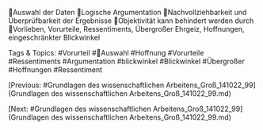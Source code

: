 Auswahl der Daten
Logische Argumentation
Nachvollziehbarkeit und Überprüfbarkeit der Ergebnisse
Objektivität kann behindert werden durch
Vorlieben, Vorurteile, Ressentiments, Übergroßer Ehrgeiz, Hoffnungen, eingeschränkter Blickwinkel

   Tags & Topics:
   #Vorurteil
   #Auswahl
   #Hoffnung
   #Vorurteile
   #Ressentiments
   #Argumentation
   #blickwinkel
   #Blickwinkel
   #Übergroßer
   #Hoffnungen
   #Ressentiment

[Previous: #Grundlagen des wissenschaftlichen Arbeitens_Groß_141022_99](Grundlagen des wissenschaftlichen Arbeitens_Groß_141022_99.md)

[Next: #Grundlagen des wissenschaftlichen Arbeitens_Groß_141022_99](Grundlagen des wissenschaftlichen Arbeitens_Groß_141022_99.md)
